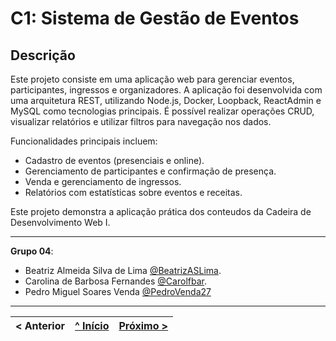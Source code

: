 # C1: Sistema de Gestão de Eventos

## Descrição
Este projeto consiste em uma aplicação web para gerenciar eventos, participantes, ingressos e organizadores. A aplicação foi desenvolvida com uma arquitetura REST, utilizando Node.js, Docker, Loopback, ReactAdmin e MySQL como tecnologias principais. É possível realizar operações CRUD, visualizar relatórios e utilizar filtros para navegação nos dados.

Funcionalidades principais incluem:
- Cadastro de eventos (presenciais e online).
- Gerenciamento de participantes e confirmação de presença.
- Venda e gerenciamento de ingressos.
- Relatórios com estatísticas sobre eventos e receitas.

Este projeto demonstra a aplicação prática dos conteudos da Cadeira de Desenvolvimento Web I.

---
**Grupo 04**:  
- Beatriz Almeida Silva de Lima [@BeatrizASLima](https://github.com/BeatrizASLima).
- Carolina de Barbosa Fernandes [@Carolfbar](https://github.com/Carolfbar).
- Pedro Miguel Soares Venda [@PedroVenda27](https://github.com/PedroVenda27)
---
  
< Anterior | [^ Início](../../../) | [Próximo >](c2.md)
:--- | :---: | ---: